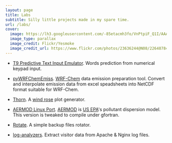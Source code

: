 ```yaml
---
layout: page
title: Labs
subtitle: Silly little projects made in my spare time.
url: /labs/
cover:
  image: https://lh3.googleusercontent.com/-85etacmh3fo/VnPtpiF_Q1I/AAAAAAAAANE/TvlDswlHQtc/s0-Ic42/labs.jpg
  image_type: parallax
  image_credit: Flickr/Yesmoke
  image_credit_url: https://www.flickr.com/photos/23636244@N08/2264878494/
---
```


- [T9 Predictive Text Input Emulator](/labs/t9-emulator/). Words prediction from numerical keypad input.

- [pyWRFChemEmiss](https://github.com/arifwn/pyWRFChemEmiss). [WRF-Chem](http://ruc.noaa.gov/wrf/WG11/) data emission preparation tool. Convert and interpolate emission data from excel speadsheets into NetCDF format suitable for WRF-Chem.

- [Thorn](https://github.com/arifwn/thorn). A [wind rose](https://en.wikipedia.org/wiki/Wind_rose) plot generator.

- [AERMOD Linux Port](https://github.com/arifwn/AERMOD-linux). [AERMOD](https://en.wikipedia.org/wiki/AERMOD) is [US EPA](http://epa.gov/)'s pollutant dispersion model. This version is tweaked to compile under gfortran.

- [Rotate](https://github.com/arifwn/rotate). A simple backup files rotator.

- [log-analyzers](https://github.com/arifwn/log-analyzers). Extract visitor data from Apache & Nginx log files.
